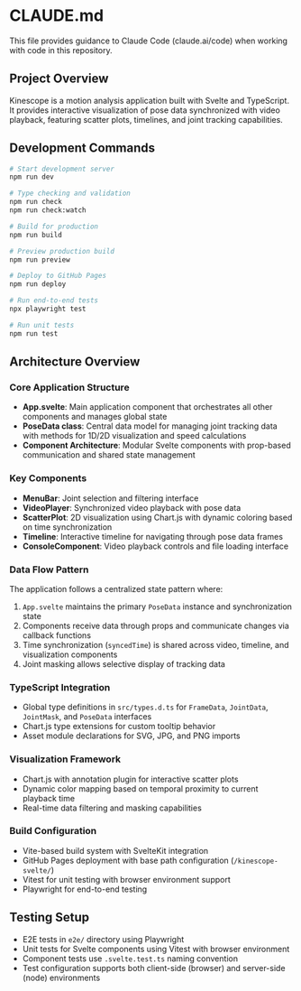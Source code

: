 # CLAUDE.md

This file provides guidance to Claude Code (claude.ai/code) when working with code in this repository.

## Project Overview

Kinescope is a motion analysis application built with Svelte and TypeScript. It provides interactive visualization of pose data synchronized with video playback, featuring scatter plots, timelines, and joint tracking capabilities.

## Development Commands

```bash
# Start development server
npm run dev

# Type checking and validation
npm run check
npm run check:watch

# Build for production
npm run build

# Preview production build
npm run preview

# Deploy to GitHub Pages
npm run deploy

# Run end-to-end tests
npx playwright test

# Run unit tests
npm run test
```

## Architecture Overview

### Core Application Structure
- **App.svelte**: Main application component that orchestrates all other components and manages global state
- **PoseData class**: Central data model for managing joint tracking data with methods for 1D/2D visualization and speed calculations
- **Component Architecture**: Modular Svelte components with prop-based communication and shared state management

### Key Components
- **MenuBar**: Joint selection and filtering interface
- **VideoPlayer**: Synchronized video playback with pose data
- **ScatterPlot**: 2D visualization using Chart.js with dynamic coloring based on time synchronization
- **Timeline**: Interactive timeline for navigating through pose data frames
- **ConsoleComponent**: Video playback controls and file loading interface

### Data Flow Pattern
The application follows a centralized state pattern where:
1. `App.svelte` maintains the primary `PoseData` instance and synchronization state
2. Components receive data through props and communicate changes via callback functions
3. Time synchronization (`syncedTime`) is shared across video, timeline, and visualization components
4. Joint masking allows selective display of tracking data

### TypeScript Integration
- Global type definitions in `src/types.d.ts` for `FrameData`, `JointData`, `JointMask`, and `PoseData` interfaces
- Chart.js type extensions for custom tooltip behavior
- Asset module declarations for SVG, JPG, and PNG imports

### Visualization Framework
- Chart.js with annotation plugin for interactive scatter plots
- Dynamic color mapping based on temporal proximity to current playback time
- Real-time data filtering and masking capabilities

### Build Configuration
- Vite-based build system with SvelteKit integration
- GitHub Pages deployment with base path configuration (`/kinescope-svelte/`)
- Vitest for unit testing with browser environment support
- Playwright for end-to-end testing

## Testing Setup
- E2E tests in `e2e/` directory using Playwright
- Unit tests for Svelte components using Vitest with browser environment
- Component tests use `.svelte.test.ts` naming convention
- Test configuration supports both client-side (browser) and server-side (node) environments